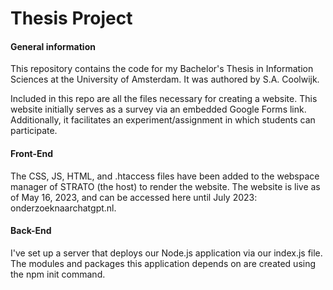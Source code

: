 
# Thesis Project

#### General information
This repository contains the code for my Bachelor's Thesis in Information Sciences at the University of Amsterdam. It was authored by S.A. Coolwijk.

Included in this repo are all the files necessary for creating a website. This website initially serves as a survey via an embedded Google Forms link. Additionally, it facilitates an experiment/assignment in which students can participate.

#### Front-End

The CSS, JS, HTML, and .htaccess files have been added to the webspace manager of STRATO (the host) to render the website. The website is live as of May 16, 2023, and can be accessed here until July 2023: onderzoeknaarchatgpt.nl.

#### Back-End

I've set up a server that deploys our Node.js application via our index.js file. The modules and packages this application depends on are created using the npm init command.
